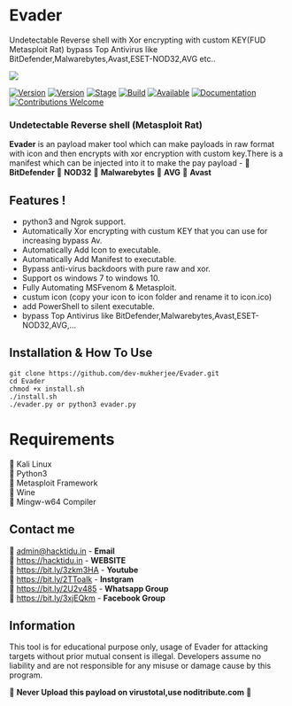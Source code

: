 # Evader     
 Undetectable Reverse shell with Xor encrypting with custom KEY(FUD Metasploit Rat) bypass Top Antivirus like   BitDefender,Malwarebytes,Avast,ESET-NOD32,AVG etc..

<img src="https://i.ibb.co/4f9tWg4/EVADER.png"/> 
 
[![Version](https://img.shields.io/badge/Evader-1.0.1-brightgreen.svg?maxAge=259200)]()
[![Version](https://img.shields.io/badge/Codename-BlackHat-red.svg?maxAge=259200)]()
[![Stage](https://img.shields.io/badge/Release-Stable-brightgreen.svg)]()
[![Build](https://img.shields.io/badge/Supported_OS-Linux-orange.svg)]()
[![Available](https://img.shields.io/badge/Available-KaliLinux-orange.svg?maxAge=259200)]()
[![Documentation](https://img.shields.io/badge/Dev_Mukherjee-Hacktidu-red.svg?maxAge=259200)]()
[![Contributions Welcome](https://img.shields.io/badge/Type-FUD-blue.svg?style=flat)]()

###  Undetectable Reverse shell (Metasploit Rat) 

**Evader** is an payload maker tool which can make payloads in raw format with icon and then encrypts with xor encryption with custom key.There is a manifest which can be injected into it to make the pay payload - 
🔴 **BitDefender**
🔴 **NOD32**
🔴 **Malwarebytes**
🔴 **AVG**
🔴 **Avast**

 ## Features !
- python3 and Ngrok support.
- Automatically Xor encrypting with custum KEY that you can use for increasing bypass Av.
- Automatically Add Icon to executable.
- Automatically Add Manifest to executable.
- Bypass anti-virus backdoors with pure raw and xor.
- Support os windows 7 to windows 10.
- Fully Automating MSFvenom & Metasploit.
- custum icon (copy your icon to icon folder and rename it to icon.ico)
- add PowerShell to silent executable.
- bypass Top Antivirus like BitDefender,Malwarebytes,Avast,ESET-NOD32,AVG,...

## Installation & How To Use
```
git clone https://github.com/dev-mukherjee/Evader.git
cd Evader
chmod +x install.sh
./install.sh
./evader.py or python3 evader.py
```
# Requirements
🔴 Kali Linux <br/>
🔴 Python3 <br/>
🔴 Metasploit Framework <br/>
🔴 Wine <br/>
🔴 Mingw-w64 Compiler <br/>

## Contact me
🔴 admin@hacktidu.in - **Email**<br/>
🔴 https://hacktidu.in - **WEBSITE**<br/>
🔴 https://bit.ly/3zkm3HA - **Youtube**<br/>
🔴 https://bit.ly/2TToalk - **Instgram**<br/>
🔴 https://bit.ly/2U2v485 - **Whatsapp Group**<br/>
🔴 https://bit.ly/3xjEQkm - **Facebook Group**<br/>

## Information

 This tool is for educational purpose only, usage of Evader for attacking targets without prior mutual consent is illegal.
 Developers assume no liability and are not responsible for any misuse or damage cause by this program.<br/>
 
🔴 **Never Upload this payload on virustotal,use noditribute.com** 🔴 
